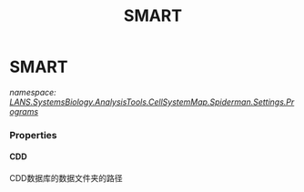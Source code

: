 ﻿---
title: SMART
---

# SMART
_namespace: [LANS.SystemsBiology.AnalysisTools.CellSystemMap.Spiderman.Settings.Programs](N-LANS.SystemsBiology.AnalysisTools.CellSystemMap.Spiderman.Settings.Programs.html)_






### Properties

#### CDD
CDD数据库的数据文件夹的路径
